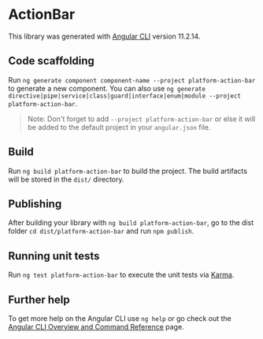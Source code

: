 # ActionBar

This library was generated with [Angular CLI](https://github.com/angular/angular-cli) version 11.2.14.

## Code scaffolding

Run `ng generate component component-name --project platform-action-bar` to generate a new component. You can also use `ng generate directive|pipe|service|class|guard|interface|enum|module --project platform-action-bar`.
> Note: Don't forget to add `--project platform-action-bar` or else it will be added to the default project in your `angular.json` file. 

## Build

Run `ng build platform-action-bar` to build the project. The build artifacts will be stored in the `dist/` directory.

## Publishing

After building your library with `ng build platform-action-bar`, go to the dist folder `cd dist/platform-action-bar` and run `npm publish`.

## Running unit tests

Run `ng test platform-action-bar` to execute the unit tests via [Karma](https://karma-runner.github.io).

## Further help

To get more help on the Angular CLI use `ng help` or go check out the [Angular CLI Overview and Command Reference](https://angular.io/cli) page.
